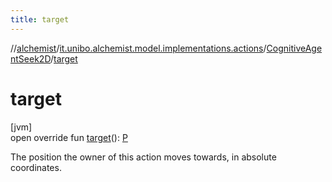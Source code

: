 ```yaml
---
title: target
---
```

//[alchemist](../../../index.html)/[it.unibo.alchemist.model.implementations.actions](../index.html)/[CognitiveAgentSeek2D](index.html)/[target](target.html)



# target



[jvm]\
open override fun [target](target.html)(): [P](index.html)



The position the owner of this action moves towards, in absolute coordinates.




